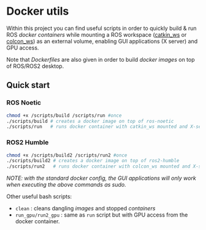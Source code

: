 # Docker utils
Within this project you can find useful scripts in order to quickly build & run ROS _docker containers_ while mounting a ROS workspace ([catkin_ws](workspaces/catkin_ws/) or [colcon_ws](workspaces/colcon_ws/)) as an external volume, enabling GUI applications (X server) and GPU access.

Note that _Dockerfiles_ are also given in order to build _docker images_ on top of ROS/ROS2 desktop. 

## Quick start
### ROS Noetic
```sh
chmod +x /scripts/build /scripts/run #once
./scripts/build # creates a docker image on top of ros-noetic
./scripts/run   # runs docker container with catkin_ws mounted and X-server connection
```

### ROS2 Humble
```sh
chmod +x /scripts/build2 /scripts/run2 #once
./scripts/build2 # creates a docker image on top of ros2-humble
./scripts/run2   # runs docker container with colcon_ws mounted and X-server connection
```

_NOTE: with the standard docker config, the GUI applications will only work when executing the above commands as sudo._

Other useful bash scripts:
- `clean` : cleans dangling _images_ and stopped _containers_
- `run_gpu/run2_gpu` : same as `run` script but with GPU access from the docker container.
